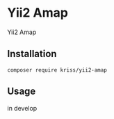 Yii2 Amap
======================
Yii2 Amap

Installation
------------

```
composer require kriss/yii2-amap
```

Usage
-----
in develop